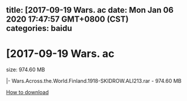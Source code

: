 
title: [2017-09-19 Wars. ac
date: Mon Jan 06 2020 17:47:57 GMT+0800 (CST)    
categories: baidu
---

# [2017-09-19 Wars. ac
size: 974.60 MB
 
 
|- Wars.Across.the.World.Finland.1918-SKIDROW.ALI213.rar - 974.60 MB

[How to download](https://bpcam.bemobtrk.com/go/2ceec3aa-1ca2-46d6-b9ff-aaa5c184517c?jno=2583)